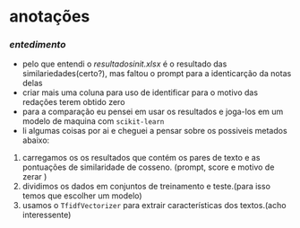 # **anotações**

### *entedimento*

* pelo que entendi o *resultadosinit.xlsx* é o resultado das similariedades(certo?), mas faltou o prompt para a identicarção da notas delas
* criar mais uma coluna para uso de identificar para o motivo das redações terem obtido zero
* para a comparação eu pensei em usar os resultados e joga-los em um modelo de maquina com `scikit-learn `
* li algumas coisas por ai e cheguei a pensar sobre os possiveis metados abaixo:

1. carregamos os os resultados que contém os pares de texto e as pontuações de similaridade de cosseno. (prompt, score e motivo de zerar )
2. dividimos os dados em conjuntos de treinamento e teste.(para isso temos que escolher um modelo)
3. usamos o `TfidfVectorizer` para extrair características dos textos.(acho interessente)
